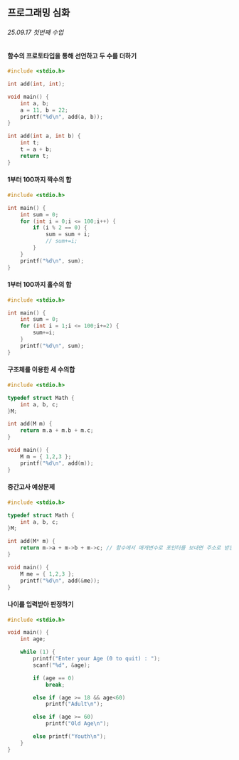 ## 프로그래밍 심화
###### 25.09.17 첫번째 수업

#### 함수의 프로토타입을 통해 선언하고 두 수를 더하기
```c
#include <stdio.h>

int add(int, int);

void main() {
	int a, b;
	a = 11, b = 22;
	printf("%d\n", add(a, b));
}

int add(int a, int b) {
	int t;
	t = a + b;
	return t;
}
```
#### 1부터 100까지 짝수의 합
```c
#include <stdio.h>

int main() {
	int sum = 0;
	for (int i = 0;i <= 100;i++) {
		if (i % 2 == 0) {
			sum = sum + i;
			// sum+=i;
		}
	}
	printf("%d\n", sum);
}
```

#### 1부터 100까지 홀수의 합
```c
#include <stdio.h>

int main() {
	int sum = 0;
	for (int i = 1;i <= 100;i+=2) {
		sum+=i;
	}
	printf("%d\n", sum);
}
```
#### 구조체를 이용한 세 수의합
```c
#include <stdio.h>

typedef struct Math {
	int a, b, c;
}M;

int add(M m) {
	return m.a + m.b + m.c;
}

void main() {
	M m = { 1,2,3 };
	printf("%d\n", add(m));
}
```
#### 중간고사 예상문제
```c
#include <stdio.h>

typedef struct Math {
	int a, b, c;
}M;

int add(M* m) {
	return m->a + m->b + m->c; // 함수에서 매개변수로 포인터를 보내면 주소로 받는다
}

void main() {
	M me = { 1,2,3 };
	printf("%d\n", add(&me));
}
```
#### 나이를 입력받아 판정하기
```c
#include <stdio.h>

void main() {
	int age;

	while (1) {
		printf("Enter your Age (0 to quit) : ");
		scanf("%d", &age);

		if (age == 0)
			break;

		else if (age >= 18 && age<60)
			printf("Adult\n");

		else if (age >= 60)
			printf("Old Age\n");

		else printf("Youth\n");
	}
}
```
